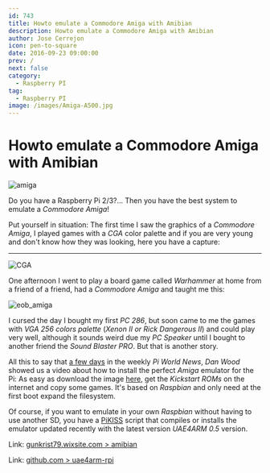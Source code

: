 ```yaml
---
id: 743
title: Howto emulate a Commodore Amiga with Amibian
description: Howto emulate a Commodore Amiga with Amibian
author: Jose Cerrejon
icon: pen-to-square
date: 2016-09-23 09:00:00
prev: /
next: false
category:
  - Raspberry PI
tag:
  - Raspberry PI
image: /images/Amiga-A500.jpg
---
```


# Howto emulate a Commodore Amiga with Amibian

![amiga](/images/Amiga-A500.jpg)

Do you have a Raspberry Pi 2/3?... Then you have the best system to emulate a *Commodore Amiga*!

Put yourself in situation: The first time I saw the graphics of a *Commodore Amiga*, I played games with a *CGA* color palette and if you are very young and don't know how they was looking, here you have a capture:

- - -
![CGA](http://www.gusworld.com.au/games/cat/ac1.gif)

One afternoon I went to play a board game called *Warhammer* at home from a friend of a friend, had a *Commodore Amiga* and taught me this:

![eob_amiga](/images/2016/09/eob_amiga.png)

I cursed the day I bought my first *PC 286*, but soon came to me the games with *VGA 256 colors palette* (*Xenon II or Rick Dangerous II*) and could play very well, although it sounds weird due my *PC Speaker* until I bought to another friend the *Sound Blaster PRO*. But that is another story.

All this to say that [a few days](/post.php?id=734) in the weekly *Pi World News*, *Dan Wood* showed us a video about how to install the perfect *Amiga* emulator for the Pi: As easy as download the image [here](http://bit.ly/Amibiandownload), get the *Kickstart ROMs* on the internet and copy some games. It's based on *Raspbian* and only need at the first boot expand the filesystem.

Of course, if you want to emulate in your own *Raspbian* without having to use another SD, you have a  [PiKISS](https://github.com/jmcerrejon/PiKISS) script that compiles or installs the emulator updated recently with the latest version *UAE4ARM 0.5* version.

Link: [gunkrist79.wixsite.com > amibian](http://gunkrist79.wixsite.com/amibian)

Link: [github.com > uae4arm-rpi](https://github.com/midwan/uae4arm-rpi)